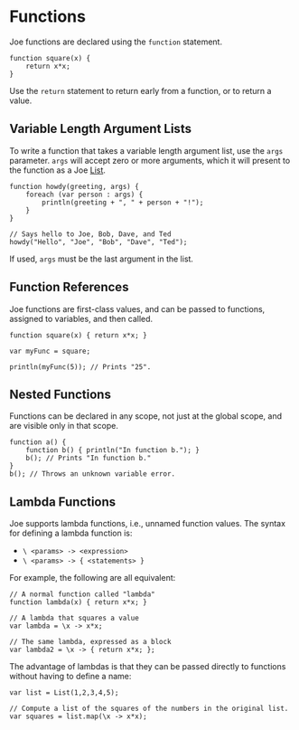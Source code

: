 # Functions

Joe functions are declared using the `function` statement.

```joe
function square(x) {
    return x*x; 
}
```

Use the `return` statement to return early from a function, or to
return a value.

## Variable Length Argument Lists

To write a function that takes a variable length argument list, use
the `args` parameter.  `args` will accept zero or more arguments, which
it will present to the function as a Joe [List](library/type.joe.List.md).

```joe
function howdy(greeting, args) {
    foreach (var person : args) {
        println(greeting + ", " + person + "!");
    }
}

// Says hello to Joe, Bob, Dave, and Ted
howdy("Hello", "Joe", "Bob", "Dave", "Ted");
```

If used, `args` must be the last argument in the list.

## Function References

Joe functions are first-class values, and can be passed to functions,
assigned to variables, and then called.

```joe
function square(x) { return x*x; }

var myFunc = square;

println(myFunc(5)); // Prints "25".
```

## Nested Functions

Functions can be declared in any scope, not just at the global scope, and
are visible only in that scope.

```joe
function a() {
    function b() { println("In function b."); }
    b(); // Prints "In function b."
}
b(); // Throws an unknown variable error.
```

## Lambda Functions

Joe supports lambda functions, i.e., unnamed function values.  The
syntax for defining a lambda function is:

- `\ <params> -> <expression>`
- `\ <params> -> { <statements> }`

For example, the following are all equivalent:

```joe
// A normal function called "lambda"
function lambda(x) { return x*x; }

// A lambda that squares a value
var lambda = \x -> x*x;

// The same lambda, expressed as a block
var lambda2 = \x -> { return x*x; };
```

The advantage of lambdas is that they can be passed directly to functions
without having to define a name:

```joe
var list = List(1,2,3,4,5);

// Compute a list of the squares of the numbers in the original list.
var squares = list.map(\x -> x*x);
```